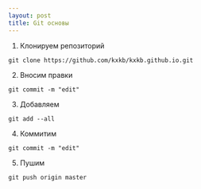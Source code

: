 ```yaml
---
layout: post
title: Git основы
---
```

1. Клонируем репозиторий
```shell
git clone https://github.com/kxkb/kxkb.github.io.git
```
2. Вносим правки
``` shell
git commit -m "edit"
```
3. Добавляем
```shell
git add --all
```
4. Коммитим
```shell
git commit -m "edit"
```
5. Пушим
```shell
git push origin master
```
